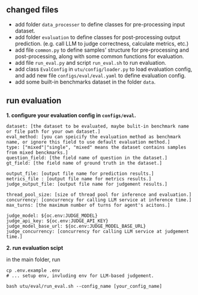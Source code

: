 ## changed files
- add folder `data_processer` to define classes for pre-processing input dataset.
- add folder `evaluation` to define classes for post-processing output prediction. (e.g. call LLM to judge correctness, calculate metrics, etc.)
- add file `common.py` to define samples' structure for pre-processing and post-processing, along with some common functions for evaluation.
- add file `run_eval.py` and script `run_eval.sh` to run evaluation.
- add class `EvalConfig` in `utu/config/loader.py` to load evaluation config, and add new file `configs/eval/eval.yaml` to define evaluation config.
- add some built-in benchmarks dataset in the folder `data`.

## run evaluation
**1. configure your evaluation config in `configs/eval`.**
```
dataset: [the dataset to be evaluated, maybe bulit-in benchmark name or file path for your own dataset.]
eval_method: [you can speicify the evaluation method as benchmark name, or ignore this field to use default evaluation method.]
type: ["mixed"|"single", "mixed" means the dataset contains samples from mixed benckmarks.]
question_field: [the field name of question in the dataset.]
gt_field: [the field name of ground truth in the dataset.]

output_file: [output file name for prediction results.]
metrics_file : [output file name for metrics results.]
judge_output_file: [output file name for judgement results.]

thread_pool_size: [size of thread pool for inference and evaluation.]
concurrency: [concurrency for calling LLM service at inference time.]
max_turns: [the maximum number of turns for agent's acitons.]

judge_model: ${oc.env:JUDGE_MODEL}
judge_api_key: ${oc.env:JUDGE_API_KEY}
judge_model_base_url: ${oc.env:JUDGE_MODEL_BASE_URL}
judge_concurrency: [concurrency for calling LLM service at judgement time.]
```

**2. run evaluation scipt**

in the main folder, run
```
cp .env.example .env
# ... setup env, invluding env for LLM-based judgement.

bash utu/eval/run_eval.sh --config_name [your_config_name]
```
